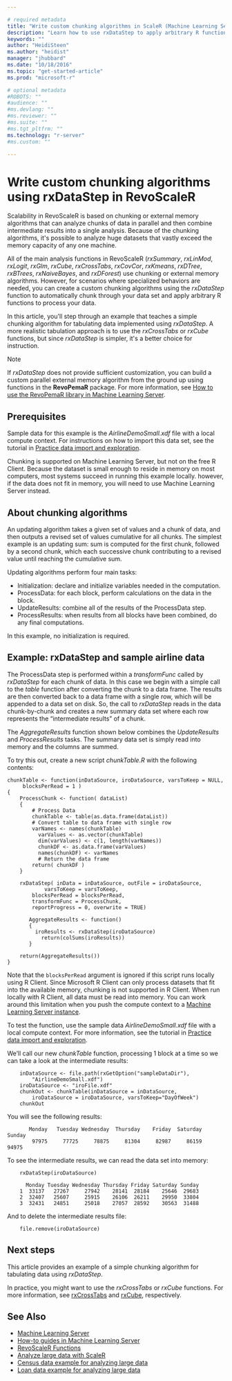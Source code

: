 ```yaml
---

# required metadata
title: "Write custom chunking algorithms in ScaleR (Machine Learning Server)"
description: "Learn how to use rxDataStep to apply arbitrary R functions on chunked data."
keywords: ""
author: "HeidiSteen"
ms.author: "heidist"
manager: "jhubbard"
ms.date: "10/18/2016"
ms.topic: "get-started-article"
ms.prod: "microsoft-r"

# optional metadata
#ROBOTS: ""
#audience: ""
#ms.devlang: ""
#ms.reviewer: ""
#ms.suite: ""
#ms.tgt_pltfrm: ""
ms.technology: "r-server"
#ms.custom: ""

---
```


# Write custom chunking algorithms using rxDataStep in RevoScaleR

Scalability in RevoScaleR is based on chunking or external memory algorithms that can analyze chunks of data in parallel and then combine intermediate results into a single analysis. Because of the chunking algorithms, it's possible to analyze huge datasets that vastly exceed the memory capacity of any one machine.

All of the main analysis functions in RevoScaleR (*rxSummary*, *rxLinMod*, *rxLogit*, *rxGlm*, *rxCube*, *rxCrossTabs*, *rxCovCor*, *rxKmeans*, *rxDTree*, *rxBTrees*, *rxNaiveBayes*, and *rxDForest*) use chunking or external memory algorithms. However, for scenarios where specialized behaviors are needed, you can create a custom chunking algorithms using the *rxDataStep* function to automatically chunk through your data set and apply arbitrary R functions to process your data.

In this article, you'll step through an example that teaches a simple chunking algorithm for tabulating data implemented using *rxDataStep*. A more realistic tabulation approach is to use the *rxCrossTabs* or *rxCube* functions, but since *rxDataStep* is simpler, it's a better choice for instruction.

> [!Note] 
>If *rxDataStep* does not provide sufficient customization, you can build a custom parallel external memory algorithm from the ground up using functions in the **RevoPemaR** package. For more information, see [How to use the RevoPemaR library in Machine Learning Server](how-to-developer-pemar.md).

## Prerequisites

Sample data for this example is the *AirlineDemoSmall.xdf* file with a local compute context. For instructions on how to import this data set, see the tutorial in [Practice data import and exploration](tutorial-revoscaler-data-import-transform.md).

Chunking is supported on Machine Learning Server, but not on the free R Client. Because the dataset is small enough to reside in memory on most computers, most systems succeed in running this example locally. however, if the data does not fit in memory, you will need to use Machine Learning Server instead.

## About chunking algorithms

An updating algorithm takes a given set of values and a chunk of data, and then outputs a revised set of values cumulative for all chunks. The simplest example is an updating sum: sum is computed for the first chunk, followed by a second chunk, which each successive chunk contributing to a revised value until reaching the cumulative sum. 

Updating algorithms perform four main tasks:

- Initialization: declare and initialize variables needed in the computation.
- ProcessData: for each block, perform calculations on the data in the block.
- UpdateResults: combine all of the results of the ProcessData step.
- ProcessResults: when results from all blocks have been combined, do any final computations.

In this example, no initialization is required.

## Example: rxDataStep and sample airline data

The ProcessData step is performed within a *transformFunc* called by *rxDataStep* for each chunk of data. In this case we begin with a simple call to the *table* function after converting the chunk to a data frame. The results are then converted back to a data frame with a single row, which will be appended to a data set on disk. So, the call to *rxDataStep* reads in the data chunk-by-chunk and creates a new summary data set where each row represents the “intermediate results” of a chunk.

The *AggregateResults* function shown below combines the *UpdateResults* and *ProcessResults* tasks.  The summary data set is simply read into memory and the columns are summed.

To try this out, create a new script *chunkTable.R* with the following contents:

	chunkTable <- function(inDataSource, iroDataSource, varsToKeep = NULL,
	     blocksPerRead = 1 )
	{
		ProcessChunk <- function( dataList)
		{
		    # Process Data
		    chunkTable <- table(as.data.frame(dataList))
		    # Convert table to data frame with single row
		    varNames <- names(chunkTable)
	          varValues <- as.vector(chunkTable)
	          dim(varValues) <- c(1, length(varNames))
	          chunkDF <- as.data.frame(varValues)
	          names(chunkDF) <- varNames
	          # Return the data frame
	   	    return( chunkDF )
		}

		rxDataStep( inData = inDataSource, outFile = iroDataSource,
	            varsToKeep = varsToKeep,
			blocksPerRead = blocksPerRead,
			transformFunc = ProcessChunk,
			reportProgress = 0, overwrite = TRUE)

	       AggregateResults <- function()    
	       {
		     iroResults <- rxDataStep(iroDataSource)
	           return(colSums(iroResults))
	       }

		return(AggregateResults())
	}

Note that the `blocksPerRead` argument is ignored if this script runs locally using R Client. Since Microsoft R Client can only process datasets that fit into the available memory, chunking is not supported in R Client. When run locally with R Client, all data must be read into memory. You can work around this limitation when you push the compute context to a [Machine Learning Server instance](../what-is-machine-learning-server.md).

To test the function, use the sample data *AirlineDemoSmall.xdf* file with a local compute context. For more information, see the tutorial in [Practice data import and exploration](tutorial-revoscaler-data-import-transform.md).

We’ll call our new *chunkTable* function, processing 1 block at a time so we can take a look at the intermediate results:

~~~~
	inDataSource <- file.path(rxGetOption("sampleDataDir"),
	    "AirlineDemoSmall.xdf")
	iroDataSource <- "iroFile.xdf"
	chunkOut <- chunkTable(inDataSource = inDataSource,
	    iroDataSource = iroDataSource, varsToKeep="DayOfWeek")
	chunkOut
~~~~
You will see the following results:
~~~~
	   Monday   Tuesday Wednesday  Thursday    Friday  Saturday    Sunday
	    97975     77725     78875     81304     82987     86159     94975
~~~~
To see the intermediate results, we can read the data set into memory:
~~~~
	rxDataStep(iroDataSource)

	  Monday Tuesday Wednesday Thursday Friday Saturday Sunday
	1  33137   27267     27942    28141  28184    25646  29683
	2  32407   25607     25915    26106  26211    29950  33804
	3  32431   24851     25018    27057  28592    30563  31488
~~~~
And to delete the intermediate results file:
~~~~
	file.remove(iroDataSource)
~~~~
## Next steps

This article provides an example of a simple chunking algorithm for tabulating data using *rxDataStep*. 

In practice, you might want to use the *rxCrossTabs* or *rxCube* functions. For more information, see [rxCrossTabs](~/r-reference/revoscaler/rxcrosstabs.md) and [rxCube](~/r-reference/revoscaler/rxcube.md), respectively.


## See Also

- [Machine Learning Server](../what-is-machine-learning-server.md)	
- [How-to guides in Machine Learning Server](how-to-introduction.md)
- [RevoScaleR Functions](~/r-reference/revoscaler/revoscaler.md)
- [Analyze large data with ScaleR](tutorial-revoscaler-large-data-airline.md)
- [Census data example for analyzing large data](tutorial-revoscaler-large-data-census.md)
- [Loan data example for analyzing large data](tutorial-revoscaler-large-data-loan.md)